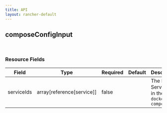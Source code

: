 ```yaml
---
title: API
layout: rancher-default
---
```


## composeConfigInput




​​
### Resource Fields

Field | Type | Required | Default | Description
---|---|---|---|---
serviceIds | array[reference[service]] | false | <no value> | The list of Service IDs in the `docker-compose.yml`

